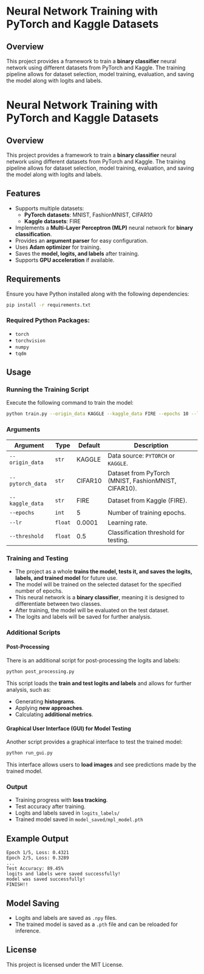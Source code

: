 # Neural Network Training with PyTorch and Kaggle Datasets

## Overview
This project provides a framework to train a **binary classifier** neural network using different datasets from PyTorch and Kaggle. The training pipeline allows for dataset selection, model training, evaluation, and saving the model along with logits and labels.
# Neural Network Training with PyTorch and Kaggle Datasets

## Overview
This project provides a framework to train a **binary classifier** neural network using different datasets from PyTorch and Kaggle. The training pipeline allows for dataset selection, model training, evaluation, and saving the model along with logits and labels.

## Features
- Supports multiple datasets:
  - **PyTorch datasets**: MNIST, FashionMNIST, CIFAR10
  - **Kaggle datasets**: FIRE
- Implements a **Multi-Layer Perceptron (MLP)** neural network for **binary classification**.
- Provides an **argument parser** for easy configuration.
- Uses **Adam optimizer** for training.
- Saves the **model, logits, and labels** after training.
- Supports **GPU acceleration** if available.

## Requirements
Ensure you have Python installed along with the following dependencies:

```bash
pip install -r requirements.txt
```

### Required Python Packages:
- `torch`
- `torchvision`
- `numpy`
- `tqdm`

## Usage

### Running the Training Script
Execute the following command to train the model:

```bash
python train.py --origin_data KAGGLE --kaggle_data FIRE --epochs 10 --lr 0.001 --threshold 0.5
```

### Arguments
| Argument | Type | Default | Description |
|----------|------|---------|-------------|
| `--origin_data` | `str` | KAGGLE | Data source: `PYTORCH` or `KAGGLE`. |
| `--pytorch_data` | `str` | CIFAR10 | Dataset from PyTorch (MNIST, FashionMNIST, CIFAR10). |
| `--kaggle_data` | `str` | FIRE | Dataset from Kaggle (FIRE). |
| `--epochs` | `int` | 5 | Number of training epochs. |
| `--lr` | `float` | 0.0001 | Learning rate. |
| `--threshold` | `float` | 0.5 | Classification threshold for testing. |

### Training and Testing
- The project as a whole **trains the model, tests it, and saves the logits, labels, and trained model** for future use.
- The model will be trained on the selected dataset for the specified number of epochs.
- This neural network is a **binary classifier**, meaning it is designed to differentiate between two classes.
- After training, the model will be evaluated on the test dataset.
- The logits and labels will be saved for further analysis.

### Additional Scripts

#### Post-Processing
There is an additional script for post-processing the logits and labels:
```bash
python post_processing.py
```
This script loads the **train and test logits and labels** and allows for further analysis, such as:
- Generating **histograms**.
- Applying **new approaches**.
- Calculating **additional metrics**.

#### Graphical User Interface (GUI) for Model Testing
Another script provides a graphical interface to test the trained model:
```bash
python run_gui.py
```
This interface allows users to **load images** and see predictions made by the trained model.

### Output
- Training progress with **loss tracking**.
- Test accuracy after training.
- Logits and labels saved in `logits_labels/`
- Trained model saved in `model_saved/mpl_model.pth`

## Example Output
```
Epoch 1/5, Loss: 0.4321
Epoch 2/5, Loss: 0.3289
...
Test Accuracy: 89.45%
logits and labels were saved successfully!
model was saved successfully!
FINISH!!
```

## Model Saving
- Logits and labels are saved as `.npy` files.
- The trained model is saved as a `.pth` file and can be reloaded for inference.

## License
This project is licensed under the MIT License.


